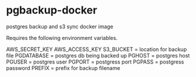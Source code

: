 # pgbackup-docker
postgres backup and s3 sync docker image

Requires the following environment variables.

AWS_SECRET_KEY
AWS_ACCESS_KEY
S3_BUCKET = location for backup file
PGDATABASE = postgres db being backed up
PGHOST = postgres host
PGUSER = postgres user
PGPORT = postgress port
PGPASS = postgress password
PREFIX = prefix for backup filename
